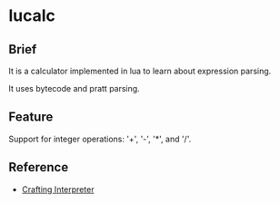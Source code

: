 # lucalc

## Brief

It is a calculator implemented in lua to learn about expression parsing.

It uses bytecode and pratt parsing.

## Feature

Support for integer operations: '+', '-', '*', and '/'.

## Reference
- [Crafting Interpreter](https://craftinginterpreters.fullstack.org.cn/compiling-expressions.html)
